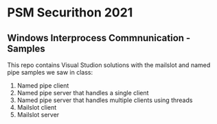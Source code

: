 # PSM Securithon 2021
## Windows Interprocess Commnunication - Samples

This repo contains Visual Studion solutions with the mailslot and named pipe samples we saw in class:
1. Named pipe client
2. Named pipe server that handles a single client
3. Named pipe server that handles multiple clients using threads
4. Mailslot client
5. Mailslot server
